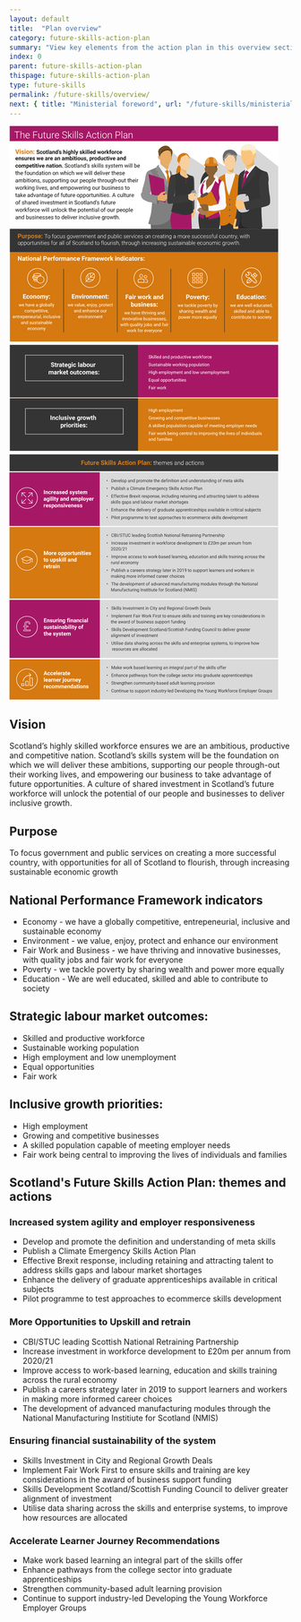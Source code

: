 ```yaml
---
layout: default
title:  "Plan overview"
category: future-skills-action-plan
summary: "View key elements from the action plan in this overview section."
index: 0
parent: future-skills-action-plan
thispage: future-skills-action-plan
type: future-skills
permalink: /future-skills/overview/
next: { title: "Ministerial foreword", url: "/future-skills/ministerial-foreword/" }
---
```


<img class="fsap__graphic" src="/assets/images/infographics/fsap-overview.png" alt=""/>

<div class="fsap__text">
<h2 id="vision">Vision</h2>

<p>Scotland’s highly skilled workforce ensures we are an ambitious, productive and competitive nation. Scotland’s skills system will be the foundation on which we will deliver these ambitions, supporting our people through-out their working lives, and empowering our business to take advantage of future opportunities. A culture of shared investment in Scotland’s future workforce will unlock the potential of our people and businesses to deliver inclusive growth.</p>

<h2 id="purpose">Purpose</h2>

<p>To focus government and public services on creating a more successful country, with opportunities for all of Scotland to flourish, through increasing sustainable economic growth</p>

<h2 id="national-performance-framework-indicators">National Performance Framework indicators</h2>

<ul>
  <li>Economy - we have a globally competitive, entrepeneurial, inclusive and sustainable economy</li>
  <li>Environment - we value, enjoy, protect and enhance our environment</li>
  <li>Fair Work and Business - we have thriving and innovative businesses, with quality jobs and fair work for everyone</li>
  <li>Poverty - we tackle poverty by sharing wealth and power more equally</li>
  <li>Education - We are well educated, skilled and able to contribute to society</li>
</ul>

<h2 id="strategic-labour-market-outcomes">Strategic labour market outcomes:</h2>
<ul>
  <li>Skilled and productive workforce</li>
  <li>Sustainable working population</li>
  <li>High employment and low unemployment</li>
  <li>Equal opportunities</li>
  <li>Fair work</li>
</ul>

<h2 id="inclusive-growth-priorities">Inclusive growth priorities:</h2>

<ul>
  <li>High employment</li>
  <li>Growing and competitive businesses</li>
  <li>A skilled population capable of meeting employer needs</li>
  <li>Fair work being central to improving the lives of individuals and families</li>
</ul>

<h2 id="future-skills-action-plan-themes-and-actions">Scotland's Future Skills Action Plan: themes and actions</h2>

<h3 id="increased-system-agility-and-employer-responsiveness">Increased system agility and employer responsiveness</h3>
<ul>
  <li>Develop and promote the definition and understanding of meta skills</li>
  <li>Publish a Climate Emergency Skills Action Plan</li>
  <li>Effective Brexit response, including retaining and attracting talent to address skills gaps and labour market shortages</li>
  <li>Enhance the delivery of graduate apprenticeships available in critical subjects</li>
  <li>Pilot programme to test approaches to ecommerce skills development</li>
</ul>

<h3 id="more-opportunities-to-upskill-and-retrain">More Opportunities to Upskill and retrain</h3>
<ul>
  <li>CBI/STUC leading Scottish National Retraining Partnership</li>
  <li>Increase investment in workforce development to £20m per annum from 2020/21</li>
  <li>Improve access to work-based learning, education and skills training across the rural economy</li>
  <li>Publish a careers strategy later in 2019 to support learners and workers in making more informed career choices</li>
  <li>The development of advanced manufacturing modules through the National Manufacturing Institiute for Scotland (NMIS)</li>
</ul>

<h3 id="ensuring-financial-sustainability-of-the-system">Ensuring financial sustainability of the system</h3>
<ul>
  <li>Skills Investment in City and Regional Growth Deals</li>
  <li>Implement Fair Work First to ensure skills and training are key considerations in the award of business support funding</li>
  <li>Skills Development Scotland/Scottish Funding Council to deliver greater alignment of investment</li>
  <li>Utilise data sharing across the skills and enterprise systems, to improve how resources are allocated</li>
</ul>

<h3 id="accelerate-learner-journey-recommendations">Accelerate Learner Journey Recommendations</h3>
<ul>
  <li>Make work based learning an integral part of the skills offer</li>
  <li>Enhance pathways from the college sector into graduate apprenticeships</li>
  <li>Strengthen community-based adult learning provision</li>
  <li>Continue to support industry-led Developing the Young Workforce Employer Groups</li>
</ul>
</div>

